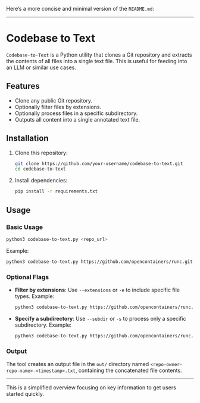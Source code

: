 Here’s a more concise and minimal version of the `README.md`:

---

# Codebase to Text

`Codebase-to-Text` is a Python utility that clones a Git repository and extracts the contents of all files into a single text file. This is useful for feeding into an LLM or similar use cases.

## Features

- Clone any public Git repository.
- Optionally filter files by extensions.
- Optionally process files in a specific subdirectory.
- Outputs all content into a single annotated text file.

## Installation

1. Clone this repository:

   ```bash
   git clone https://github.com/your-username/codebase-to-text.git
   cd codebase-to-text
   ```

2. Install dependencies:

   ```bash
   pip install -r requirements.txt
   ```

## Usage

### Basic Usage

```bash
python3 codebase-to-text.py <repo_url>
```

Example:

```bash
python3 codebase-to-text.py https://github.com/opencontainers/runc.git
```

### Optional Flags

- **Filter by extensions**: Use `--extensions` or `-e` to include specific file types. Example:

  ```bash
  python3 codebase-to-text.py https://github.com/opencontainers/runc.git --extensions .py,.md
  ```

- **Specify a subdirectory**: Use `--subdir` or `-s` to process only a specific subdirectory. Example:

  ```bash
  python3 codebase-to-text.py https://github.com/opencontainers/runc.git --subdir src
  ```

### Output

The tool creates an output file in the `out/` directory named `<repo-owner-repo-name>-<timestamp>.txt`, containing the concatenated file contents.

---

This is a simplified overview focusing on key information to get users started quickly.